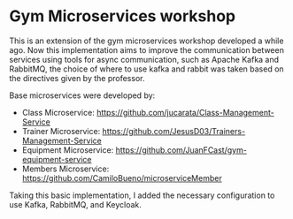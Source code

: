 # Gym Microservices workshop

This is an extension of the gym microservices workshop developed a while ago. Now this implementation aims to improve the communication between services using tools
for async communication, such as Apache Kafka and RabbitMQ, the choice of where to use kafka and rabbit was taken based on the directives given by the professor.

Base microservices were developed by:
- Class Microservice: https://github.com/jucarata/Class-Management-Service
- Trainer Microservice: https://github.com/JesusD03/Trainers-Management-Service
- Equipment Microservice: https://github.com/JuanFCast/gym-equipment-service
- Members Microservice: https://github.com/CamiloBueno/microserviceMember

Taking this basic implementation, I added the necessary configuration to use Kafka, RabbitMQ, and Keycloak.

